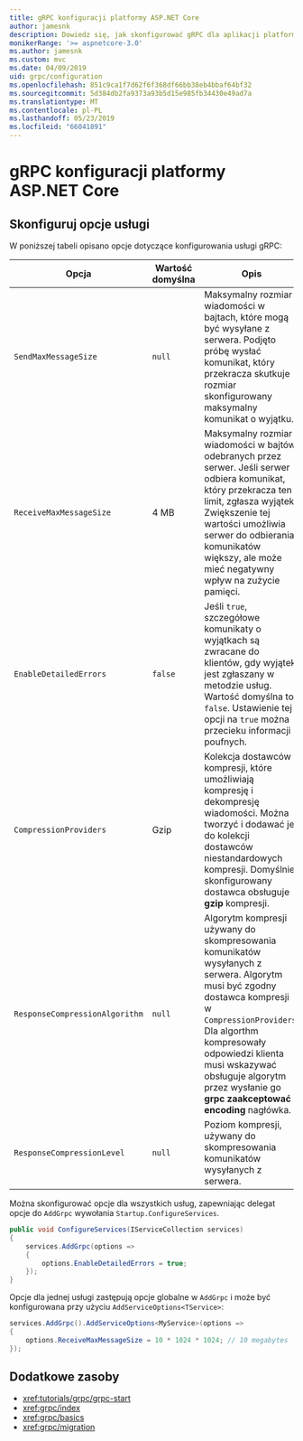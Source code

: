 ```yaml
---
title: gRPC konfiguracji platformy ASP.NET Core
author: jamesnk
description: Dowiedz się, jak skonfigurować gRPC dla aplikacji platformy ASP.NET Core.
monikerRange: '>= aspnetcore-3.0'
ms.author: jamesnk
ms.custom: mvc
ms.date: 04/09/2019
uid: grpc/configuration
ms.openlocfilehash: 851c9ca1f7d62f6f368df66bb38eb4bbaf64bf32
ms.sourcegitcommit: 5d384db2fa9373a93b5d15e985fb34430e49ad7a
ms.translationtype: MT
ms.contentlocale: pl-PL
ms.lasthandoff: 05/23/2019
ms.locfileid: "66041891"
---
```

# <a name="grpc-for-aspnet-core-configuration"></a>gRPC konfiguracji platformy ASP.NET Core

## <a name="configure-services-options"></a>Skonfiguruj opcje usługi

W poniższej tabeli opisano opcje dotyczące konfigurowania usługi gRPC:

| Opcja | Wartość domyślna | Opis |
| ------ | ------------- | ----------- |
| `SendMaxMessageSize` | `null` | Maksymalny rozmiar wiadomości w bajtach, które mogą być wysyłane z serwera. Podjęto próbę wysłać komunikat, który przekracza skutkuje rozmiar skonfigurowany maksymalny komunikat o wyjątku. |
| `ReceiveMaxMessageSize` | 4 MB | Maksymalny rozmiar wiadomości w bajtów odebranych przez serwer. Jeśli serwer odbiera komunikat, który przekracza ten limit, zgłasza wyjątek. Zwiększenie tej wartości umożliwia serwer do odbierania komunikatów większy, ale może mieć negatywny wpływ na zużycie pamięci. |
| `EnableDetailedErrors` | `false` | Jeśli `true`, szczegółowe komunikaty o wyjątkach są zwracane do klientów, gdy wyjątek jest zgłaszany w metodzie usług. Wartość domyślna to `false`. Ustawienie tej opcji na `true` można przecieku informacji poufnych. |
| `CompressionProviders` | Gzip | Kolekcja dostawców kompresji, które umożliwiają kompresję i dekompresję wiadomości. Można tworzyć i dodawać je do kolekcji dostawców niestandardowych kompresji. Domyślnie skonfigurowany dostawca obsługuje **gzip** kompresji. |
| `ResponseCompressionAlgorithm` | `null` | Algorytm kompresji używany do skompresowania komunikatów wysyłanych z serwera. Algorytm musi być zgodny dostawca kompresji w `CompressionProviders`. Dla algorthm kompresowały odpowiedzi klienta musi wskazywać obsługuje algorytm przez wysłanie go **grpc zaakceptować encoding** nagłówka. |
| `ResponseCompressionLevel` | `null` | Poziom kompresji, używany do skompresowania komunikatów wysyłanych z serwera. |

Można skonfigurować opcje dla wszystkich usług, zapewniając delegat opcje do `AddGrpc` wywołania `Startup.ConfigureServices`.

```csharp
public void ConfigureServices(IServiceCollection services)
{
    services.AddGrpc(options =>
    {
        options.EnableDetailedErrors = true;
    });
}
```

Opcje dla jednej usługi zastępują opcje globalne w `AddGrpc` i może być konfigurowana przy użyciu `AddServiceOptions<TService>`:

```csharp
services.AddGrpc().AddServiceOptions<MyService>(options =>
{
    options.ReceiveMaxMessageSize = 10 * 1024 * 1024; // 10 megabytes
});
```

## <a name="additional-resources"></a>Dodatkowe zasoby

* <xref:tutorials/grpc/grpc-start>
* <xref:grpc/index>
* <xref:grpc/basics>
* <xref:grpc/migration>
